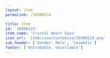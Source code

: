 ```yaml
---
layout: item
permalink: /10300124

title: Item
id: '10300124'
item_name: 'Crystal Heart Eyes'
icon_url: 'item/icon/customize/10300124.png'
sub_header: ['Gender: Male', 'Cosmetic']
footer: ['Untradable, Unsellable']
---
```

